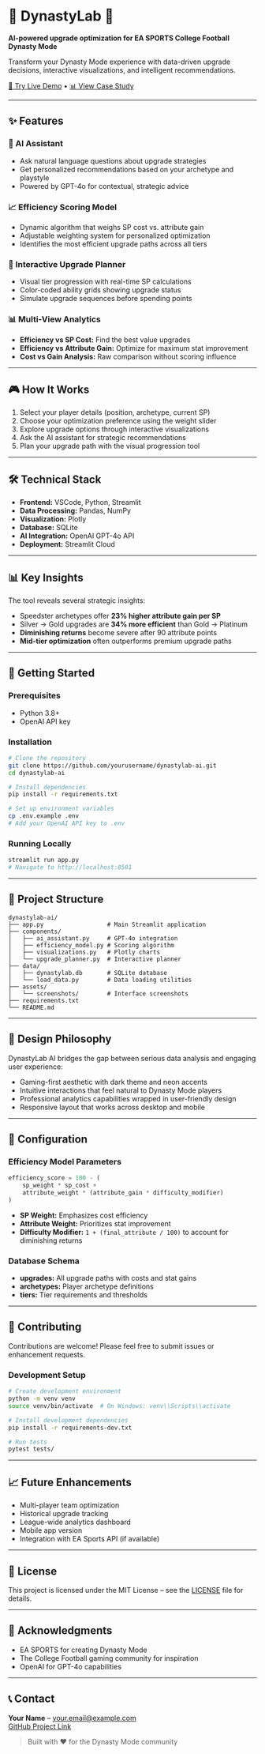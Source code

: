 # 🧠 DynastyLab 🏈  
**AI-powered upgrade optimization for EA SPORTS College Football Dynasty Mode**

Transform your Dynasty Mode experience with data-driven upgrade decisions, interactive visualizations, and intelligent recommendations.

[🚀 Try Live Demo](https://dynastylab.streamlit.app/) • [📊 View Case Study](https://www.jemarisapp.com/projects/dynastylab)

---

## ✨ Features

### 🤖 AI Assistant
- Ask natural language questions about upgrade strategies  
- Get personalized recommendations based on your archetype and playstyle  
- Powered by GPT-4o for contextual, strategic advice  

### 📈 Efficiency Scoring Model
- Dynamic algorithm that weighs SP cost vs. attribute gain  
- Adjustable weighting system for personalized optimization  
- Identifies the most efficient upgrade paths across all tiers  

### 🎯 Interactive Upgrade Planner
- Visual tier progression with real-time SP calculations  
- Color-coded ability grids showing upgrade status  
- Simulate upgrade sequences before spending points  

### 📊 Multi-View Analytics
- **Efficiency vs SP Cost:** Find the best value upgrades  
- **Efficiency vs Attribute Gain:** Optimize for maximum stat improvement  
- **Cost vs Gain Analysis:** Raw comparison without scoring influence  

---

## 🎮 How It Works

1. Select your player details (position, archetype, current SP)  
2. Choose your optimization preference using the weight slider  
3. Explore upgrade options through interactive visualizations  
4. Ask the AI assistant for strategic recommendations  
5. Plan your upgrade path with the visual progression tool  

---

## 🛠️ Technical Stack

- **Frontend:** VSCode, Python, Streamlit  
- **Data Processing:** Pandas, NumPy  
- **Visualization:** Plotly  
- **Database:** SQLite  
- **AI Integration:** OpenAI GPT-4o API  
- **Deployment:** Streamlit Cloud  

---

## 📊 Key Insights

The tool reveals several strategic insights:

- Speedster archetypes offer **23% higher attribute gain per SP**
- Silver → Gold upgrades are **34% more efficient** than Gold → Platinum
- **Diminishing returns** become severe after 90 attribute points
- **Mid-tier optimization** often outperforms premium upgrade paths

---

## 🚀 Getting Started

### Prerequisites
- Python 3.8+
- OpenAI API key

### Installation

```bash
# Clone the repository
git clone https://github.com/yourusername/dynastylab-ai.git
cd dynastylab-ai

# Install dependencies
pip install -r requirements.txt

# Set up environment variables
cp .env.example .env
# Add your OpenAI API key to .env
```

### Running Locally

```bash
streamlit run app.py
# Navigate to http://localhost:8501
```

---

## 📁 Project Structure

```
dynastylab-ai/
├── app.py                  # Main Streamlit application
├── components/
│   ├── ai_assistant.py     # GPT-4o integration
│   ├── efficiency_model.py # Scoring algorithm
│   ├── visualizations.py   # Plotly charts
│   └── upgrade_planner.py  # Interactive planner
├── data/
│   ├── dynastylab.db       # SQLite database
│   └── load_data.py        # Data loading utilities
├── assets/
│   └── screenshots/        # Interface screenshots
├── requirements.txt
└── README.md
```

---

## 🎨 Design Philosophy

DynastyLab AI bridges the gap between serious data analysis and engaging user experience:

- Gaming-first aesthetic with dark theme and neon accents  
- Intuitive interactions that feel natural to Dynasty Mode players  
- Professional analytics capabilities wrapped in user-friendly design  
- Responsive layout that works across desktop and mobile  

---

## 🔧 Configuration

### Efficiency Model Parameters

```python
efficiency_score = 100 - (
    sp_weight * sp_cost + 
    attribute_weight * (attribute_gain * difficulty_modifier)
)
```

- **SP Weight:** Emphasizes cost efficiency  
- **Attribute Weight:** Prioritizes stat improvement  
- **Difficulty Modifier:** `1 + (final_attribute / 100)` to account for diminishing returns  

### Database Schema

- **upgrades:** All upgrade paths with costs and stat gains  
- **archetypes:** Player archetype definitions  
- **tiers:** Tier requirements and thresholds  

---

## 🤝 Contributing

Contributions are welcome! Please feel free to submit issues or enhancement requests.

### Development Setup

```bash
# Create development environment
python -m venv venv
source venv/bin/activate  # On Windows: venv\\Scripts\\activate

# Install development dependencies
pip install -r requirements-dev.txt

# Run tests
pytest tests/
```

---

## 📈 Future Enhancements

- Multi-player team optimization  
- Historical upgrade tracking  
- League-wide analytics dashboard  
- Mobile app version  
- Integration with EA Sports API (if available)  

---

## 📄 License

This project is licensed under the MIT License – see the [LICENSE](LICENSE) file for details.

---

## 🙏 Acknowledgments

- EA SPORTS for creating Dynasty Mode  
- The College Football gaming community for inspiration  
- OpenAI for GPT-4o capabilities  

---

## 📞 Contact

**Your Name** – your.email@example.com  
[GitHub Project Link](https://github.com/yourusername/dynastylab-ai)

> Built with ❤️ for the Dynasty Mode community
